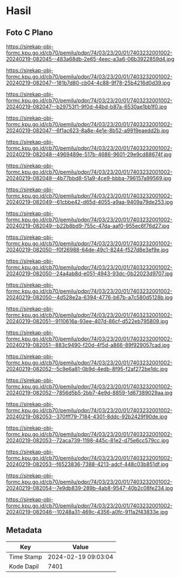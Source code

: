 # Hasil

## Foto C Plano

https://sirekap-obj-formc.kpu.go.id/cb70/pemilu/pdpr/74/03/23/20/01/7403232001002-20240219-082045--483a68db-2e65-4eec-a3a6-06b3922859d4.jpg

https://sirekap-obj-formc.kpu.go.id/cb70/pemilu/pdpr/74/03/23/20/01/7403232001002-20240219-082047--181b7d80-cb04-4c88-9f78-25b4216d0d39.jpg

https://sirekap-obj-formc.kpu.go.id/cb70/pemilu/pdpr/74/03/23/20/01/7403232001002-20240219-082047--b29753f1-9f0d-44bd-b87a-6530ae1bb1f0.jpg

https://sirekap-obj-formc.kpu.go.id/cb70/pemilu/pdpr/74/03/23/20/01/7403232001002-20240219-082047--6f1ac623-8a8e-4e1e-8b52-a9919eaedd2b.jpg

https://sirekap-obj-formc.kpu.go.id/cb70/pemilu/pdpr/74/03/23/20/01/7403232001002-20240219-082048--4969489e-517b-4686-9601-29e9cd88674f.jpg

https://sirekap-obj-formc.kpu.go.id/cb70/pemilu/pdpr/74/03/23/20/01/7403232001002-20240219-082048--4b77bbd8-51a9-4ce9-bbba-796157a99569.jpg

https://sirekap-obj-formc.kpu.go.id/cb70/pemilu/pdpr/74/03/23/20/01/7403232001002-20240219-082049--61cbbe42-d65d-4055-a9aa-9409a79de253.jpg

https://sirekap-obj-formc.kpu.go.id/cb70/pemilu/pdpr/74/03/23/20/01/7403232001002-20240219-082049--b22b8bd9-755c-47da-aaf0-955ec6f76d27.jpg

https://sirekap-obj-formc.kpu.go.id/cb70/pemilu/pdpr/74/03/23/20/01/7403232001002-20240219-082050--f0f26988-64de-49c1-8244-f527d8e3ef9e.jpg

https://sirekap-obj-formc.kpu.go.id/cb70/pemilu/pdpr/74/03/23/20/01/7403232001002-20240219-082050--24a4ab8d-e051-4943-93dc-0b22023d9707.jpg

https://sirekap-obj-formc.kpu.go.id/cb70/pemilu/pdpr/74/03/23/20/01/7403232001002-20240219-082050--4d528e2a-6394-4776-b67b-a7c580d5128b.jpg

https://sirekap-obj-formc.kpu.go.id/cb70/pemilu/pdpr/74/03/23/20/01/7403232001002-20240219-082051--9110616a-93ee-407d-86cf-d522eb795809.jpg

https://sirekap-obj-formc.kpu.go.id/cb70/pemilu/pdpr/74/03/23/20/01/7403232001002-20240219-082051--883c9490-f20d-4f5d-a866-89f929057cad.jpg

https://sirekap-obj-formc.kpu.go.id/cb70/pemilu/pdpr/74/03/23/20/01/7403232001002-20240219-082052--5c9e6a81-0b9d-4edb-8f95-f2af272be1dc.jpg

https://sirekap-obj-formc.kpu.go.id/cb70/pemilu/pdpr/74/03/23/20/01/7403232001002-20240219-082052--7856d5b5-2bb7-4e9d-8859-1d67389029aa.jpg

https://sirekap-obj-formc.kpu.go.id/cb70/pemilu/pdpr/74/03/23/20/01/7403232001002-20240219-082053--370fff79-7184-4301-8ddc-92b2429f90de.jpg

https://sirekap-obj-formc.kpu.go.id/cb70/pemilu/pdpr/74/03/23/20/01/7403232001002-20240219-082053--72aca739-1198-445c-81e2-d75e6cc579cc.jpg

https://sirekap-obj-formc.kpu.go.id/cb70/pemilu/pdpr/74/03/23/20/01/7403232001002-20240219-082053--f6523836-7388-4213-adcf-448c03b851df.jpg

https://sirekap-obj-formc.kpu.go.id/cb70/pemilu/pdpr/74/03/23/20/01/7403232001002-20240219-082054--7e9db839-289b-4ab8-9547-40b2c08fe234.jpg

https://sirekap-obj-formc.kpu.go.id/cb70/pemilu/pdpr/74/03/23/20/01/7403232001002-20240219-082046--10248a31-469c-4356-a0fc-911a2f43833e.jpg


## Metadata

| Key        | Value               |
| ---------- | ------------------- |
| Time Stamp | 2024-02-19 09:03:04 |
| Kode Dapil | 7401                |



